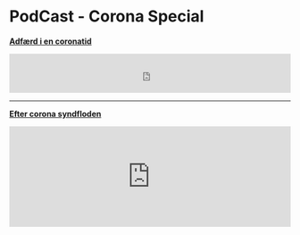 # PodCast - Corona Special

__[Adfærd i en coronatid](https://bss.au.dk/insights/samfund-2/2020/adfaerd-i-en-coronatid/)__
<iframe src="https://www.buzzsprout.com/171869/3211252-corona-special-2-adfaerd-i-en-coronatid?client_source=small_player&amp;iframe=true&amp;referrer=https://www.buzzsprout.com/171869/3211252-corona-special-2-adfaerd-i-en-coronatid.js?container_id=buzzsprout-player-3211252&amp;player=small" width="100%" height="70" frameborder="0" scrolling="no"></iframe>

---

__[Efter corona syndfloden](https://www.weekendavisen.dk/2020-16/24spoergsmaal/efter-corona-syndfloden/)__
 <iframe src="https://omny.fm/shows/24-sp-rgsm-l-professoren/ekstra-efter-corona-syndfloden/embed?style=artwork&image=0&share=0&download=0&description=0&subscribe=0&foreground=000000&background=ffffff&highlight=41a8e2" width="100%" height="180" frameborder="0" scrolling="no"></iframe>
